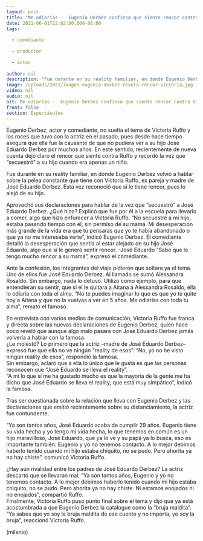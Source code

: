 ```yaml
---
layout: post
title: "Me odiarías -  Eugenio Derbez confiesa que siente rencor contra Victoria Ruffo; piden que olvide"
date: 2021-06-01T22:02:00.000-06:00
tags:
  
  - comediante
  
  - productor
  
  - actor
  
author: nil
description: "Fue durante en su reality familiar, en donde Eugenio Derbez volvió a hablar sobre la pelea constante que tiene con Victoria Ruffo, ex pareja y madre de José Eduardo Derbez. Admitió que le tiene rencor. "
image: /uploads/2021/images-eugenio-derbez-revela-rencor-victoria.jpg
video: nil
audio: nil
alt: Me odiarías -  Eugenio Derbez confiesa que siente rencor contra Victoria Ruffo; piden que olvide
front: false
section: Espectáculos
---
```


Eugenio Derbez, actor y comediante, no suelta el tema de Victoria Ruffo y los roces que tuvo con la actriz en el pasado, pues desde hace tiempo asegura que ella fue la causante de que no pudiera ver a su hijo José Eduardo Derbez por muchos años. En este sentido, recientemente de nueva cuenta dejó claro el rencor que siente contra Ruffo y recordó la vez que “secuestró” a su hijo cuando era apenas un niño. 

Fue durante en su reality familiar, en donde Eugenio Derbez volvió a hablar sobre la pelea constante que tiene con Victoria Ruffo, ex pareja y madre de José Eduardo Derbez. Esta vez reconoció que sí le tiene rencor, pues lo alejó de su hijo. 

Aprovechó sus declaraciones para hablar de la vez que “secuestró” a José Eduardo Derbez. ¿Qué hizo? Explicó que fue por él a la escuela para llevarlo a comer, algo que hizo enfurecer a Victoria Ruffo. “No secuestré a mi hijo, estaba pasando tiempo con él, sin permiso de su mamá. Mi desesperación más grande de la vida era que tú pensaras que yo te había abandonado o que ya no me interesaba verte”, indicó Eugenio Derbez. El comediante detalló la desesperación que sentía al estar alejado de su hijo José Eduardo, algo que sí le generó sentir rencor. -José Eduardo “Sabe que le tengo mucho rencor a su mamá”, expresó el comediante. 

Ante la confesión, los integrantes del viaje pidieron que soltara ya el tema. Uno de ellos fue José Eduardo Derbez. Al llamado se sumó Alessandra Rosaldo. Sin embargo, nada lo detuvo. Utilizó como ejemplo, para que entendieran su sentir, que sí él le quitara a Aitana a Alessandra Rosaldo, ella lo odiaría con toda el alma. “No te puedes imaginar lo que es que yo te quite hoy a Aitana y que no la vuelvas a ver en 5 años. Me odiarías con toda tu alma”, remató el famoso. 

En entrevista con varios medios de comunicación, Victoria Ruffo fue franca y directa sobre las nuevas declaraciones de Eugenio Derbez, quien hace poco reveló que aunque algo malo pasara con José Eduardo Derbez jamás volvería a hablar con la famosa.  
¿Le molestó? Lo primero que la actriz –madre de José Eduardo Derbez– expresó fue que ella no ve ningún “reality de esos”. “No, yo no he visto ningún reality de esos”, respondió la famosa.  
Sin embargo, aclaró que a ella lo único que le gusta es que las personas reconocen que “José Eduardo se lleva el reality”.  
“A mí lo que sí me ha gustado mucho es que la mayoría de la gente me ha dicho que José Eduardo se lleva el reality, que está muy simpático”, indicó la famosa.  

Tras ser cuestionada sobre la relación que lleva con Eugenio Derbez y las declaraciones que emitió recientemente sobre su distanciamiento, la actriz fue contundente. 

 “Ya son tantos años, José Eduardo acaba de cumplir 29 años. Eugenio tiene su vida hecha y yo tengo mi vida hecha, lo que tenemos en común es un hijo maravilloso, José Eduardo, que ya lo ve y su papá ya lo busca, eso es importante también. Eugenio y yo no tenemos contacto. A lo mejor debimos haberlo tenido cuando mi hijo estaba chiquito, no se pudo. Pero ahorita ya no hay chiste”, comunicó Victoria Ruffo. 

 ¿Hay aún rivalidad entre los padres de José Eduardo Derbez? La actriz descartó que se llevaran mal: 
 “Ya son tantos años, Eugenio y yo no tenemos contacto. A lo mejor debimos haberlo tenido cuando mi hijo estaba chiquito, no se pudo. Pero ahorita ya no hay chiste. Ni estamos enojados ni no enojados”, compartió Ruffo.  
Finalmente, Victoria Ruffo puso punto final sobre el tema y dijo que ya está acostumbrada a que Eugenio Derbez la catalogue como la “bruja maldita”.
“Ya sabes que yo soy la bruja maldita de ese cuento y no importa, yo soy la bruja”, reaccionó Victoria Ruffo.  


(milenio)